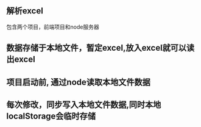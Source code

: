 ## 解析excel
包含两个项目，前端项目和node服务器

## 数据存储于本地文件，暂定excel,放入excel就可以读出excel

## 项目启动前, 通过node读取本地文件数据


## 每次修改，同步写入本地文件数据,同时本地localStorage会临时存储
